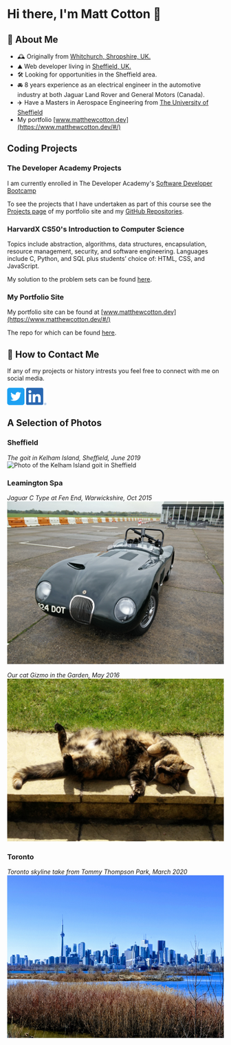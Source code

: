 # Hi there, I'm Matt Cotton 👋

## 🧐 About Me
- 🕰️ Originally from [Whitchurch, Shropshire, UK.](https://whitchurch.info/)
- ⛰️ Web developer living in [Sheffield, UK.](http://www.welcometosheffield.co.uk/)
- 🛠️ Looking for opportunities in the Sheffield area. 
- 🚘 8 years experience as an electrical engineer in the automotive industry at both Jaguar Land Rover and General Motors (Canada).
- ✈️ Have a Masters in Aerospace Engineering from [The University of Sheffield](https://www.sheffield.ac.uk/)
- My portfolio [www.matthewcotton.dev](https://www.matthewcotton.dev/#/)

## Coding Projects
### The Developer Academy Projects
I am currently enrolled in The Developer Academy's [Software Developer Bootcamp](https://thedeveloperacademy.com/part-time-bootcamp/)

To see the projects that I have undertaken as part of this course see the [Projects page](https://www.matthewcotton.dev/#/projects) of my portfolio site and my [GitHub Repositories](https://github.com/matthewcotton?tab=repositories).


### HarvardX CS50's Introduction to Computer Science
Topics include abstraction, algorithms, data structures, encapsulation, resource management, security, and software engineering. Languages include C, Python, and SQL plus students’ choice of: HTML, CSS, and JavaScript.

My solution to the problem sets can be found [here](https://github.com/matthewcotton/CS50-ProblemSets).


### My Portfolio Site
My portfolio site can be found at [www.matthewcotton.dev](https://www.matthewcotton.dev/#/)

The repo for which can be found [here](https://github.com/matthewcotton/portfolio-2).


## 📮 How to Contact Me
If any of my projects or history intrests you feel free to connect with me on social media. 

[<img src="https://github.com/matthewcotton/matthewcotton/blob/master/social_icons/Twitter_Social_Icon_Rounded_Square_Color.png" height="40em" align="center" alt="Follow Matthew Cotton on Twitter" title="Follow Matthew Cotton on Twitter"/>](https://twitter.com/Matt__Cotton)
[<img src="https://github.com/matthewcotton/matthewcotton/blob/master/social_icons/LI-In-Bug.png" height="40em" align="center" alt="Follow Matthew Cotton on LinkedIn" title="Follow Matthew Cotton on LinkedIn">](https://www.linkedin.com/in/matthew-cotton-ba1a3449/)


## A Selection of Photos
### Sheffield
*The goit in Kelham Island, Sheffield, June 2019*
<img src="https://github.com/matthewcotton/matthewcotton/blob/master/location_photos/MVIMG_20190622_134948.jpg" alt="Photo of the Kelham Island goit in Sheffield">

### Leamington Spa
*Jaguar C Type at Fen End, Warwickshire, Oct 2015*
<img src="https://github.com/matthewcotton/matthewcotton/blob/master/location_photos/IMG_20151028_105241.jpg" alt="Photo of Jaguar C type at Fen End circuit in Warwickshire">

*Our cat Gizmo in the Garden, May 2016*
<img src="https://github.com/matthewcotton/matthewcotton/blob/master/location_photos/IMG_20160522_120532.jpg" alt="Gizmo our cat at home in Leamington Spa">

### Toronto
*Toronto skyline take from Tommy Thompson Park, March 2020*
<img src="https://github.com/matthewcotton/matthewcotton/blob/master/location_photos/IMG_20200307_145043-EFFECTS.jpg" alt="Photo of Toronto skyline take from Tommy Thompson Park">

